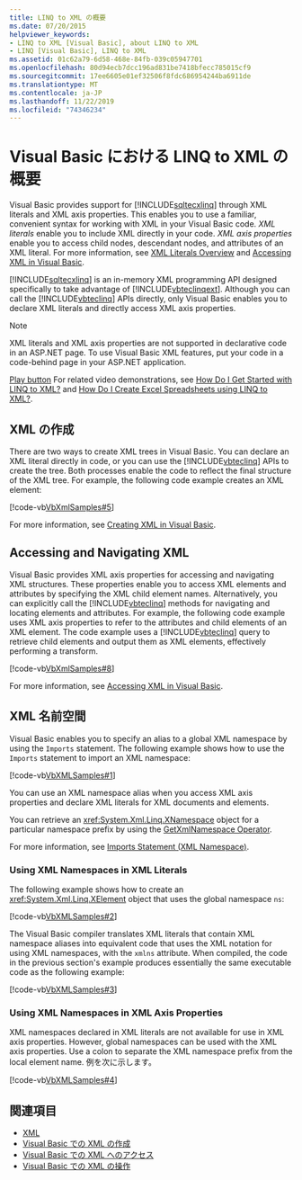 ```yaml
---
title: LINQ to XML の概要
ms.date: 07/20/2015
helpviewer_keywords:
- LINQ to XML [Visual Basic], about LINQ to XML
- LINQ [Visual Basic], LINQ to XML
ms.assetid: 01c62a79-6d58-468e-84fb-039c05947701
ms.openlocfilehash: 80d94ecb7dcc196ad831be7418bfecc785015cf9
ms.sourcegitcommit: 17ee6605e01ef32506f8fdc686954244ba6911de
ms.translationtype: MT
ms.contentlocale: ja-JP
ms.lasthandoff: 11/22/2019
ms.locfileid: "74346234"
---
```

# <a name="overview-of-linq-to-xml-in-visual-basic"></a>Visual Basic における LINQ to XML の概要
Visual Basic provides support for [!INCLUDE[sqltecxlinq](~/includes/sqltecxlinq-md.md)] through XML literals and XML axis properties. This enables you to use a familiar, convenient syntax for working with XML in your Visual Basic code. *XML literals* enable you to include XML directly in your code. *XML axis properties* enable you to access child nodes, descendant nodes, and attributes of an XML literal. For more information, see [XML Literals Overview](../../../../visual-basic/programming-guide/language-features/xml/xml-literals-overview.md) and [Accessing XML in Visual Basic](../../../../visual-basic/programming-guide/language-features/xml/accessing-xml.md).  
  
 [!INCLUDE[sqltecxlinq](~/includes/sqltecxlinq-md.md)] is an in-memory XML programming API designed specifically to take advantage of [!INCLUDE[vbteclinqext](~/includes/vbteclinqext-md.md)]. Although you can call the [!INCLUDE[vbteclinq](~/includes/vbteclinq-md.md)] APIs directly, only Visual Basic enables you to declare XML literals and directly access XML axis properties.  
  
> [!NOTE]
> XML literals and XML axis properties are not supported in declarative code in an ASP.NET page. To use Visual Basic XML features, put your code in a code-behind page in your ASP.NET application.  
  
 [Play button](./media/overview-of-linq-to-xml/play-video-icon-example.gif) For related video demonstrations, see [How Do I Get Started with LINQ to XML?](/aspnet/web-forms/videos/data-access/linq-videos-from-the-vb-team/how-do-i-get-started-with-linq-to-xml) and [How Do I Create Excel Spreadsheets using LINQ to XML?](/aspnet/web-forms/videos/data-access/linq-videos-from-the-vb-team/how-do-i-create-excel-spreadsheets-using-linq-to-xml).   
  
## <a name="creating-xml"></a>XML の作成  
 There are two ways to create XML trees in Visual Basic. You can declare an XML literal directly in code, or you can use the [!INCLUDE[vbteclinq](~/includes/vbteclinq-md.md)] APIs to create the tree. Both processes enable the code to reflect the final structure of the XML tree. For example, the following code example creates an XML element:  
  
 [!code-vb[VbXmlSamples#5](~/samples/snippets/visualbasic/VS_Snippets_VBCSharp/VbXMLSamples/VB/XMLSamples2.vb#5)]  
  
 For more information, see [Creating XML in Visual Basic](../../../../visual-basic/programming-guide/language-features/xml/creating-xml.md).  
  
## <a name="accessing-and-navigating-xml"></a>Accessing and Navigating XML  
 Visual Basic provides XML axis properties for accessing and navigating XML structures. These properties enable you to access XML elements and attributes by specifying the XML child element names. Alternatively, you can explicitly call the [!INCLUDE[vbteclinq](~/includes/vbteclinq-md.md)] methods for navigating and locating elements and attributes. For example, the following code example uses XML axis properties to refer to the attributes and child elements of an XML element. The code example uses a [!INCLUDE[vbteclinq](~/includes/vbteclinq-md.md)] query to retrieve child elements and output them as XML elements, effectively performing a transform.  
  
 [!code-vb[VbXmlSamples#8](~/samples/snippets/visualbasic/VS_Snippets_VBCSharp/VbXMLSamples/VB/XMLSamples3.vb#8)]  
  
 For more information, see [Accessing XML in Visual Basic](../../../../visual-basic/programming-guide/language-features/xml/accessing-xml.md).  
  
## <a name="xml-namespaces"></a>XML 名前空間  
 Visual Basic enables you to specify an alias to a global XML namespace by using the `Imports` statement. The following example shows how to use the `Imports` statement to import an XML namespace:  
  
 [!code-vb[VbXMLSamples#1](~/samples/snippets/visualbasic/VS_Snippets_VBCSharp/VbXMLSamples/VB/XMLSamples1.vb#1)]  
  
 You can use an XML namespace alias when you access XML axis properties and declare XML literals for XML documents and elements.  
  
 You can retrieve an <xref:System.Xml.Linq.XNamespace> object for a particular namespace prefix by using the [GetXmlNamespace Operator](../../../../visual-basic/language-reference/operators/getxmlnamespace-operator.md).  
  
 For more information, see [Imports Statement (XML Namespace)](../../../../visual-basic/language-reference/statements/imports-statement-xml-namespace.md).  
  
### <a name="using-xml-namespaces-in-xml-literals"></a>Using XML Namespaces in XML Literals  
 The following example shows how to create an <xref:System.Xml.Linq.XElement> object that uses the global namespace `ns`:  
  
 [!code-vb[VbXMLSamples#2](~/samples/snippets/visualbasic/VS_Snippets_VBCSharp/VbXMLSamples/VB/XMLSamples1.vb#2)]  
  
 The Visual Basic compiler translates XML literals that contain XML namespace aliases into equivalent code that uses the XML notation for using XML namespaces, with the `xmlns` attribute. When compiled, the code in the previous section's example produces essentially the same executable code as the following example:  
  
 [!code-vb[VbXMLSamples#3](~/samples/snippets/visualbasic/VS_Snippets_VBCSharp/VbXMLSamples/VB/XMLSamples1.vb#3)]  
  
### <a name="using-xml-namespaces-in-xml-axis-properties"></a>Using XML Namespaces in XML Axis Properties  
 XML namespaces declared in XML literals are not available for use in XML axis properties. However, global namespaces can be used with the XML axis properties. Use a colon to separate the XML namespace prefix from the local element name. 例を次に示します。  
  
 [!code-vb[VbXMLSamples#4](~/samples/snippets/visualbasic/VS_Snippets_VBCSharp/VbXMLSamples/VB/XMLSamples1.vb#4)]  
  
## <a name="see-also"></a>関連項目

- [XML](../../../../visual-basic/programming-guide/language-features/xml/index.md)
- [Visual Basic での XML の作成](../../../../visual-basic/programming-guide/language-features/xml/creating-xml.md)
- [Visual Basic での XML へのアクセス](../../../../visual-basic/programming-guide/language-features/xml/accessing-xml.md)
- [Visual Basic での XML の操作](../../../../visual-basic/programming-guide/language-features/xml/manipulating-xml.md)
